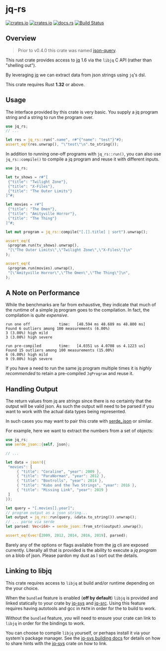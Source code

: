 # jq-rs

[![crates.io](https://img.shields.io/crates/v/jq-rs.svg)](https://crates.io/crates/jq-rs)
[![crates.io](https://img.shields.io/crates/d/jq-rs.svg)](https://crates.io/crates/jq-rs)
[![docs.rs](https://docs.rs/jq-rs/badge.svg)](https://docs.rs/jq-rs)
[![Build Status](https://travis-ci.org/onelson/jq-rs.svg?branch=master)](https://travis-ci.org/onelson/jq-rs)

## Overview

> Prior to v0.4.0 this crate was named [json-query].

This rust crate provides access to [jq] 1.6 via the `libjq` C API (rather than
"shelling out").

By leveraging [jq] we can extract data from json strings using `jq`'s dsl.

This crate requires Rust **1.32** or above.

## Usage

The interface provided by this crate is very basic. You supply a jq program
string and a string to run the program over.

```rust
use jq_rs;
// ...

let res = jq_rs::run(".name", r#"{"name": "test"}"#);
assert_eq!(res.unwrap(), "\"test\"\n".to_string());
```

In addition to running one-off programs with `jq_rs::run()`, you can also
use `jq_rs::compile()` to compile a jq program and reuse it with
different inputs.

```rust
use jq_rs;

let tv_shows = r#"[
 {"title": "Twilight Zone"},
 {"title": "X-Files"},
 {"title": "The Outer Limits"}
]"#;

let movies = r#"[
 {"title": "The Omen"},
 {"title": "Amityville Horror"},
 {"title": "The Thing"}
]"#;

let mut program = jq_rs::compile("[.[].title] | sort").unwrap();

assert_eq!(
 &program.run(tv_shows).unwrap(),
 "[\"The Outer Limits\",\"Twilight Zone\",\"X-Files\"]\n"
);

assert_eq!(
 &program.run(movies).unwrap(),
 "[\"Amityville Horror\",\"The Omen\",\"The Thing\"]\n",
);
```

## A Note on Performance

While the benchmarks are far from exhaustive, they indicate that much of the
runtime of a simple jq program goes to the compilation. In fact, the compilation
is _quite expensive_.

```text
run one off             time:   [48.594 ms 48.689 ms 48.800 ms]
Found 6 outliers among 100 measurements (6.00%)
3 (3.00%) high mild
3 (3.00%) high severe

run pre-compiled        time:   [4.0351 us 4.0708 us 4.1223 us]
Found 15 outliers among 100 measurements (15.00%)
6 (6.00%) high mild
9 (9.00%) high severe
```

If you have a need to run the same jq program multiple times it is
_highly recommended_ to retain a pre-compiled `JqProgram` and reuse it.

## Handling Output

The return values from jq are _strings_ since there is no certainty that the
output will be valid json. As such the output will need to be parsed if you want
to work with the actual data types being represented.

In such cases you may want to pair this crate with [serde_json] or similar.

For example, here we want to extract the numbers from a set of objects:

```rust
use jq_rs;
use serde_json::{self, json};

// ...

let data = json!({
 "movies": [
     { "title": "Coraline", "year": 2009 },
     { "title": "ParaNorman", "year": 2012 },
     { "title": "Boxtrolls", "year": 2014 },
     { "title": "Kubo and the Two Strings", "year": 2016 },
     { "title": "Missing Link", "year": 2019 }
 ]
});

let query = "[.movies[].year]";
// program output as a json string...
let output = jq_rs::run(query, &data.to_string()).unwrap();
// ... parse via serde
let parsed: Vec<i64> = serde_json::from_str(&output).unwrap();

assert_eq!(vec![2009, 2012, 2014, 2016, 2019], parsed);
```

Barely any of the options or flags available from the [jq] cli are exposed
currently.
Literally all that is provided is the ability to execute a _jq program_ on a blob
of json.
Please pardon my dust as I sort out the details.

## Linking to libjq

This crate requires access to `libjq` at build and/or runtime depending on the
your choice.

When the `bundled` feature is enabled (**off by default**) `libjq` is provided
and linked statically to your crate by [jq-sys] and [jq-src]. Using this feature
requires having autotools and gcc in `PATH` in order for the to build to work.

Without the `bundled` feature, _you_ will need to ensure your crate
can link to `libjq` in order for the bindings to work.

You can choose to compile `libjq` yourself, or perhaps install it via your
system's package manager.
See the [jq-sys building docs][jq-sys-building] for details on how to share
hints with the [jq-sys] crate on how to link.


[jq]: https://github.com/stedolan/jq
[serde_json]: https://github.com/serde-rs/json
[json-query]: https://crates.io/crates/json-query
[jq-sys]: https://github.com/onelson/jq-sys
[jq-sys-building]: https://github.com/onelson/jq-sys#building
[jq-src]: https://github.com/onelson/jq-src
